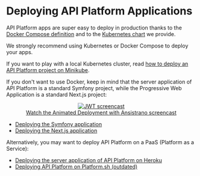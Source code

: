 # Deploying API Platform Applications

API Platform apps are super easy to deploy in production thanks to the [Docker Compose definition](docker-compose.md) and to the [Kubernetes chart](kubernetes.md) we provide.

We strongly recommend using Kubernetes or Docker Compose to deploy your apps.

If you want to play with a local Kubernetes cluster, read [how to deploy an API Platform project on Minikube](minikube.md).

If you don't want to use Docker, keep in mind that the server application of API Platform is a standard Symfony project,
while the Progressive Web Application is a standard Next.js project:

<p align="center" class="symfonycasts"><a href="https://symfonycasts.com/screencast/ansistrano?cid=apip"><img src="../symfony/images/symfonycasts-player.png" alt="JWT screencast"><br>Watch the Animated Deployment with Ansistrano screencast</a></p>

- [Deploying the Symfony application](https://symfony.com/doc/current/deployment.html)
- [Deploying the Next.js application](https://nextjs.org/docs/deployment)

Alternatively, you may want to deploy API Platform on a PaaS (Platform as a Service):

- [Deploying the server application of API Platform on Heroku](heroku.md)
- [Deploying API Platform on Platform.sh (outdated)](https://platform.sh/blog/deploy-api-platform-on-platformsh)
